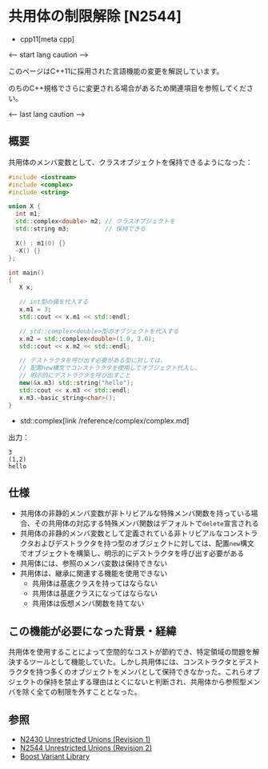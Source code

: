 # 共用体の制限解除 [N2544]
* cpp11[meta cpp]

<-- start lang caution -->

このページはC++11に採用された言語機能の変更を解説しています。

のちのC++規格でさらに変更される場合があるため関連項目を参照してください。

<-- last lang caution -->

## 概要
共用体のメンバ変数として、クラスオブジェクトを保持できるようになった：

```cpp example
#include <iostream>
#include <complex>
#include <string>

union X {
  int m1;
  std::complex<double> m2; // クラスオブジェクトを
  std::string m3;          // 保持できる

  X() : m1(0) {}
  ~X() {}
};

int main()
{
   X x;

   // int型の値を代入する
   x.m1 = 3;
   std::cout << x.m1 << std::endl;

   // std::complex<double>型のオブジェクトを代入する
   x.m2 = std::complex<double>(1.0, 2.0);
   std::cout << x.m2 << std::endl;

   // デストラクタを呼び出す必要がある型に対しては、
   // 配置new構文でコンストラクタを使用してオブジェクト代入し、
   // 明示的にデストラクタを呼び出すこと
   new(&x.m3) std::string("hello");
   std::cout << x.m3 << std::endl;
   x.m3.~basic_string<char>();
}
```
* std::complex[link /reference/complex/complex.md]

出力：

```
3
(1,2)
hello
```


## 仕様
- 共用体の非静的メンバ変数が非トリビアルな特殊メンバ関数を持っている場合、その共用体の対応する特殊メンバ関数はデフォルトで`delete`宣言される
- 共用体の非静的メンバ変数として定義されている非トリビアルなコンストラクタおよびデストラクタを持つ型のオブジェクトに対しては、配置`new`構文でオブジェクトを構築し、明示的にデストラクタを呼び出す必要がある
- 共用体には、参照のメンバ変数は保持できない
- 共用体は、継承に関連する機能を使用できない
    - 共用体は基底クラスを持ってはならない
    - 共用体は基底クラスになってはならない
    - 共用体は仮想メンバ関数を持てない


## この機能が必要になった背景・経緯
共用体を使用することによって空間的なコストが節約でき、特定領域の問題を解決するツールとして機能していた。しかし共用体には、コンストラクタとデストラクタを持つ多くのオブジェクトをメンバとして保持できなかった。これらオブジェクトの保持を禁止する理由はとくにないと判断され、共用体から参照型メンバを除く全ての制限を外すこととなった。


## 参照
- [N2430 Unrestricted Unions (Revision 1)](http://www.open-std.org/jtc1/sc22/wg21/docs/papers/2007/n2430.pdf)
- [N2544 Unrestricted Unions (Revision 2)](http://www.open-std.org/jtc1/sc22/wg21/docs/papers/2008/n2544.pdf)
- [Boost Variant Library](http://www.boost.org/libs/variant)
